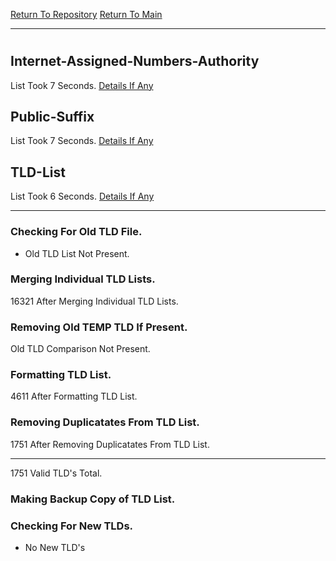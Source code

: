 [Return To Repository](https://github.com/bast69/piholeparser/)
[Return To Main](https://github.com/bast69/piholeparser/blob/master/RecentRunLogs/Mainlog.md)
____________________________________
# 
## Internet-Assigned-Numbers-Authority
List Took 7 Seconds.
[Details If Any](https://github.com/bast69/piholeparser/blob/master/RecentRunLogs/TopLevelScripts/15-Processing-Top-Level-Domains/Internet-Assigned-Numbers-Authority.md)

## Public-Suffix
List Took 7 Seconds.
[Details If Any](https://github.com/bast69/piholeparser/blob/master/RecentRunLogs/TopLevelScripts/15-Processing-Top-Level-Domains/Public-Suffix.md)

## TLD-List
List Took 6 Seconds.
[Details If Any](https://github.com/bast69/piholeparser/blob/master/RecentRunLogs/TopLevelScripts/15-Processing-Top-Level-Domains/TLD-List.md)

____________________________________
### Checking For Old TLD File.
* Old TLD List Not Present.
### Merging Individual TLD Lists.
16321 After Merging Individual TLD Lists.
### Removing Old TEMP TLD If Present.
Old TLD Comparison Not Present.
### Formatting TLD List.
4611 After Formatting TLD List.
### Removing Duplicatates From TLD List.
1751 After Removing Duplicatates From TLD List.
____________________________________
1751 Valid TLD's Total.
### Making Backup Copy of TLD List.
### Checking For New TLDs.
* No New TLD's
